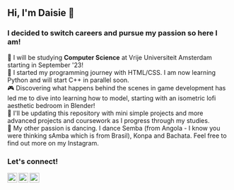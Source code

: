 ## Hi, I'm Daisie 👾

### I decided to switch careers and pursue my passion so here I am!

🔭 I will be studying <strong>Computer Science</strong> at Vrije Universiteit Amsterdam starting in September '23!<br>
🌱 I started my programming journey with HTML/CSS. I am now learning Python and will start C++ in parallel soon.  
🎮 Discovering what happens behind the scenes in game development has led me to dive into learning how to model, starting with an isometric lofi aesthetic bedroom in Blender!  
🤖 I'll be updating this repository with mini simple projects and more advanced projects and coursework as I progress through my studies.  
💃 My other passion is dancing. I dance Semba (from Angola - I know you were thinking sAmba which is from Brasil), Konpa and Bachata. Feel free to find out more on my Instagram.  

### Let's connect!

[<img align="left" alt="LinkedIn Logo" width="22px" src="https://cdn.jsdelivr.net/npm/simple-icons@v3/icons/linkedin.svg" />][linkedin]
[<img align="left" alt="Instagram Logo" width="22px" src="https://cdn.jsdelivr.net/npm/simple-icons@v3/icons/instagram.svg" />][instagram]
[<img align="left" alt="TikTok Logo" width="22px" src="https://cdn.jsdelivr.net/npm/simple-icons@v3/icons/tiktok.svg" />][tiktok]

[instagram]: https://instagram.com/daisiekbzr/
[linkedin]: https://linkedin.com/in/dace-kebzere/
[tiktok]: https://www.tiktok.com/@d.ai.sie/
